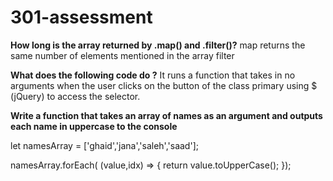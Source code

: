 # 301-assessment
**How long is the array returned by .map() and .filter()?**
map returns the same number of elements mentioned in the array 
filter 


**What does the following code do ?**
It runs a function that takes in no arguments when the user clicks on the button of the class primary using $ (jQuery) to access the selector.

**Write a function that takes an array of names as an argument and outputs each name in uppercase to the console**

let namesArray = ['ghaid','jana','saleh','saad'];

namesArray.forEach( (value,idx) => {
    return value.toUpperCase();
});

